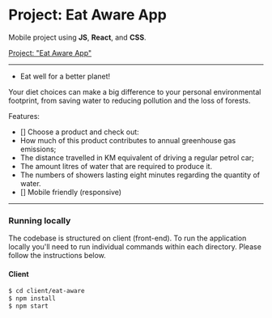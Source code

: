 # Project: Eat Aware App

Mobile project using **JS**, **React**, and **CSS**.  </br>

<a href="http://" target="_blank">Project: "Eat Aware App"</a>

---
- Eat well for a better planet!

Your diet choices can make a big difference to your personal environmental footprint, from saving water to reducing pollution and the loss of forests.

Features:
- [] Choose a product and check out:
- How much of this product contributes to annual greenhouse gas emissions;
-  The distance travelled in KM equivalent of driving a regular petrol car;
- The amount litres of water that are required to produce it.
- The numbers of showers lasting eight minutes regarding the quantity of water.
- [] Mobile friendly (responsive)

---

### Running locally

The codebase is structured on client (front-end). To run the application locally you'll need to run individual commands within each directory. Please follow the instructions below.

#### Client

```sh
$ cd client/eat-aware
$ npm install
$ npm start
```